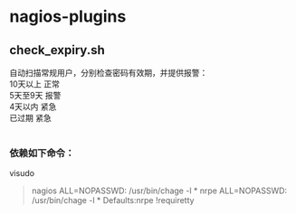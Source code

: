 # nagios-plugins

## check_expiry.sh
自动扫描常规用户，分别检查密码有效期，并提供报警：<br />
10天以上    正常<br />
5天至9天    报警<br />
4天以内     紧急<br />
已过期      紧急<br />
<br />
### 依赖如下命令：
visudo  <br />
> nagios ALL=NOPASSWD: /usr/bin/chage -l *
> nrpe ALL=NOPASSWD: /usr/bin/chage -l *
> Defaults:nrpe !requiretty